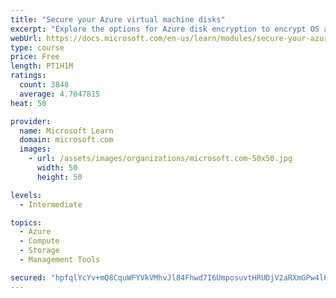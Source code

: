 ```yaml
---
title: "Secure your Azure virtual machine disks"
excerpt: "Explore the options for Azure disk encryption to encrypt OS and data disks on existing and new virtual machines."
webUrl: https://docs.microsoft.com/en-us/learn/modules/secure-your-azure-virtual-machine-disks/
type: course
price: Free
length: PT1H1M
ratings:
  count: 3848
  average: 4.7047815
heat: 50

provider:
  name: Microsoft Learn
  domain: microsoft.com
  images:
    - url: /assets/images/organizations/microsoft.com-50x50.jpg
      width: 50
      height: 50

levels:
  - Intermediate

topics:
  - Azure
  - Compute
  - Storage
  - Management Tools

secured: "hpfqlYcYv+mQ8CquWFYVkVMhvJl84Fhwd7I6UmposuvtHRUDjV2aRXmGPw4l6g1RilByRJ48GbkgHXSGZ7v996gpv/utfilA77d3KWu9Fawu+PngT52O1B3qZYGDJzE+os3J2elBmh/fpDez4UmPT6GaSdcxhT3nOu9f4APeblq3VieNpULjsOHsMq8FfqFckqgmimtc0PN2mVXPdBTPNbUKwd3Hypr/14cO70mcrcQQcIHNZ/5vJTtlH6Jep8lnmvQQPUQfbj4iwmGyruref1cZ+uPReaTJJpvz7oIaRqTfcA6plldRiBZz0yGPwD76hxKe6XgIA9sj2AqDL8xmWW22tDeI3PyqayjwFQnEEeUJBIhCUrsO+G1n2cDYPWGgx8DQY/kyve0u0Fk0bTpAKVK8MG3X47d/bsgzBjWPeoI=;f/bUwIfROncsy62h6Q23Zg=="
---
```


